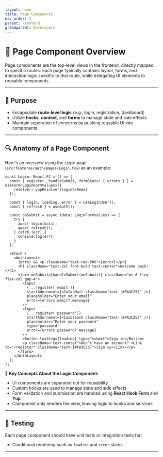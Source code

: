 ```yaml
---
layout: home
title: Page Components
nav_order: 2
parent: Frontend
grandparent: Developers
---
```


# 📄 Page Component Overview

Page components are the top-level views in the frontend, directly mapped to specific routes. Each page typically contains layout, forms, and interaction logic specific to that route, while delegating UI elements to reusable components.

---

## 🎯 Purpose

- Encapsulate **route-level logic** (e.g., login, registration, dashboard)
- Utilize **hooks**, **context**, and **forms** to manage state and side effects
- Maintain seperation of concerns by pushing reusable UI into components

---

## 🔍 Anatomy of a Page Component

Here's an overview using the `Login` page (`src/features/auth/pages/Login.tsx`) as an example:

```tsx
const Login: React.FC = () => {
  const { register, handleSubmit, formState: { errors } } = useForm<LoginFormValues>({
    resolver: yupResolver(loginSchema)
  });

  const { login, loading, error } = useLoginUser();
  const { refresh } = useAuth();

  const onSubmit = async (data: LoginFormValues) => {
    try {
      await login(data);
      await refresh();
    } catch (err) {
      console.log(err);
    }
  };

  return (
    <AuthLayout>
      {error && <p className="text-red-500">{error}</p>}
      <h1 className="text-2xl font-bold text-center">Welcome back!</h1>
      <form onSubmit={handleSubmit(onSubmit)} className="mt-6 flex flex-col gap-4">
        <Input
          {...register('email')}
          startAdornment={<IoIosMail className="text-[#FA3C25]" />}
          placeholder="Enter your email"
          error={errors.email?.message}
        />
        <Input
          {...register('password')}
          startAdornment={<IoIosLock className="text-[#FA3C25]" />}
          placeholder="Enter your password"
          type="password"
          error={errors.password?.message}
        />
        <Button loading={loading} type="submit">Sign in</Button>
        <p className="text-center">Don’t have an account? <Link to="/register" className="text-[#FA3C25]">Sign up</Link></p>
      </form>
    </AuthLayout>
  );
};
```

**🧠 Key Concepts About the Login Component:**

- UI components are separated out for reusability
- Custom hooks are used to manage state and side effects
- Form validation and submission are handled using **React Hook Form** and **Yup**
- Component only renders the view, leaving logic to hooks and services

---

## 🧪 Testing

Each page component should have unit tests or integration tests for:

- Conditional rendering such as `loading` and `error` states

---
